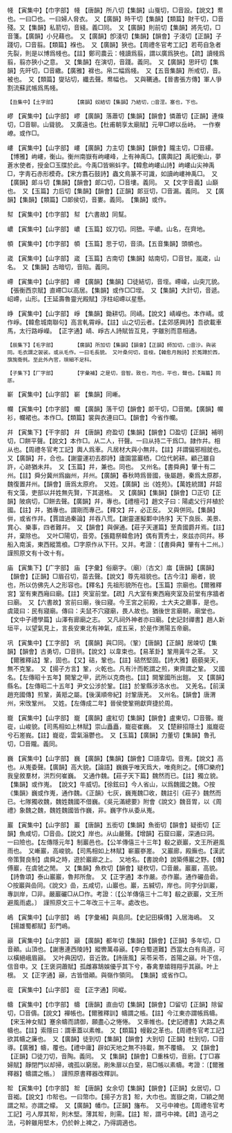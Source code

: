 <!-- { "loadSidebar": true } -->
帴	【寅集中】【巾字部】	帴	【唐韻】所八切【集韻】山戛切，□音設。【說文】帬也。一曰□也。一曰婦人脅衣。　又【廣韻】時干切【集韻】【類篇】財干切，□音殘。又【集韻】私箭切，音綫。義□同。　又【廣韻】則前切【集韻】將先切，□音箋。【廣韻】小兒藉也。　又【廣韻】卽淺切【集韻】【韻會】子淺切【正韻】子踐切，□音翦。【類篇】褓也。　又【廣韻】狹也。【周禮冬官考工記】若苟自急者先裂，則是以博爲帴也。【註】鄭司農云：帴讀爲翦，謂以廣爲狹也。【疏】讀帴爲翦，翦亦狹小之意。　又【集韻】在演切，音踐。義同。　又【廣韻】思旰切【集韻】先旰切，□音繖。【廣雅】褯也。帛二幅爲帴。　又【五音集韻】所戒切，音。被也。　又【類篇】燮玷切，纖去聲。帬幅也。　又與韉通。【晉書張方傳】軍人爭割流蘇武帳爲馬帴。

	【丑集中】【土字部】		【廣韻】奴結切【集韻】乃結切，□音涅。塞也，下也。

嵺	【寅集中】【山字部】	嵺	【廣韻】落蕭切【集韻】【韻會】憐蕭切【正韻】連條切，□音聊。山聳貌。　又廣遠也。【杜甫朝享太廟賦】元甲□嵺以岳峙。　一作嶚嶛。或作□。

嶁	【寅集中】【山字部】	嶁	【廣韻】力主切【集韻】【韻會】隴主切，□音縷。【博雅】岣嶁，衡山。衡州南嶽有岣嶁峰，上有神禹□。【廣輿記】禹祀衡山，夢蒼水使者，授金□玉牒於此。今禹□皆蝌蚪字。【韓愈岣嶁山詩】岣嶁山尖神禹□，字靑石赤形模奇。【宋方翥石鼓詩】蟲文鳥篆不可識，如讀岣嶁神禹□。　又【廣韻】郞斗切【集韻】【韻會】郞口切，□音塿。義同。　又【文字音義】山巔也。　又【玉篇】力后切【集韻】【韻會】【正韻】郞豆切，□音漏。義同。　又【廣韻】【集韻】【類篇】□郞侯切，音婁。義同。　【集韻】或作。

幇	【寅集中】【巾字部】	幇	【六書故】同幫。

嶩	【寅集中】【山字部】	嶩	【玉篇】奴刀切。同峱。平嶩。山名，在齊地。

幁	【寅集中】【巾字部】	幁	【玉篇】思于切，音須。【五音集韻】頭幁也。

嵅	【寅集中】【山字部】	嵅	【玉篇】古南切【集韻】姑南切，□音甘。嵐嵅，山名。　又【集韻】古暗切，音陷。義同。

嵽	【寅集中】【山字部】	嵽	【廣韻】【集韻】□徒結切，音垤。嵽嵲，山突兀貌。【張衡西京賦】直嵽□以高居。【集韻】或作□□垤。　又【集韻】大計切，音遞。岹嵽，山形。【王延壽魯靈光殿賦】浮柱岹嵽以星懸。

峥	【寅集中】【山字部】	崢	【集韻】鋤耕切。同崝。【說文】崝嶸也。本作崝。或作崢。【韓愈城南聯句】高言軋霄崢。【註】山之切云者。【孟郊感興詩】吾欲載車馬，太行路崢嶸。　【正字通】崝、崢古人詩賦皆互見，字雖別而意相通。

	【辰集下】【毛字部】		【廣韻】所加切【集韻】【韻會】【正韻】師加切，□音沙。與裟同。毛衣謂之袈裟。或从毛作。一曰毛長貌。　又叶桑何切，音梭。【韓愈月蝕詩】於菟蹲於西，旗旄衞毿。至此外內官，瑣細不足科。

	【子集下】【厂字部】		【字彙補】之是切，音智。致也，均也，平也，聲也。【海篇】同厎。

嶄	【寅集中】【山字部】	嶄	【集韻】同嶃。

幱	【寅集中】【巾字部】	幱	【廣韻】落干切【韻會】郞干切，□音闌。【廣韻】幱衫，幱裙也。本作□。【類篇】裳與衣連曰□。【韻會】今省作幱。

幷	【寅集下】【干字部】	幷	【唐韻】府盈切【集韻】【韻會】□盈切【正韻】補明切，□餅平聲。【說文】本作□。从二人，幵聲。一曰从持二干爲□。隷作幷。相从也。【周禮冬官考工記】輿人爲車。凡居材大與小無幷。【註】幷謂偏邪相就也。　又【廣韻】幷，合也。【謝靈運初去郡詩】廬園當巖栖，□位代躬耕。顧己雖自許，心跡猶未幷。　又【玉篇】幷，兼也。同也。　又州名。【書舜典】肇十有二州。【註】舜分冀州爲幽州，幷州。【廣韻】春秋時爲晉國，後屬趙，秦爲太原郡，魏復置幷州。【韻會】唐爲太原府。　又姓。【廣韻】出《姓苑》。【萬姓統譜】幷韶有文藻，吏部以幷姓無先賢，下其選格。　又【廣韻】【集韻】【韻會】□正切【正韻】陂病切，□餅去聲。【廣韻】幷，專也。【禮檀弓】趙文子曰：陽處父行幷植於國。【註】幷，猶專也。謂剛而專己。【釋文】幷，必正反。　又與併同。【集韻】倂，或省作幷。【賈誼過秦論】幷吞八荒。【謝靈運擬鄴中詩序】天下良辰、美景、賞心、樂事，四者難幷。　又【韻會】與偋通。【莊子天運篇】至貴國爵幷焉。【註】幷，棄除也。　又叶□陽切，音旁。【張籍祭韓愈詩】偶有賈秀士，來兹亦同幷。移船入南溪，東西縱篙桹。□字原作从下幵。又并。考證：〔【書舜典】肇有十二州。〕　謹照原文有十改十有。 

庙	【寅集下】【广字部】	庙	【字彙】俗廟字。（廟）〔古文〕庿【唐韻】【廣韻】【韻會】【正韻】□眉召切，苗去聲。【說文】尊先祖貌也。【古今注】廟者，貌也，所以仿佛先人之形容也。【釋名】先祖形貌所在也。【玉篇】宗廟也。【爾雅釋宮】室有東西廂曰廟。【註】夾室前堂。【疏】凡大室有東西廂夾室及前堂有序牆者曰廟。　又【六書故】宮前曰廟，後曰寢。今王宮之前殿，士大夫之廳事，是也。虞箴曰：民有寢廟。傳曰：夫鼠不穴寢廟，畏人故也。猶後世言廟朝，廟堂也。【文中子禮學篇】山澤有廊廟之志。　又凡祠外神者亦曰廟。【史記封禪書】趙人新垣平，以望氣見上，言長安東北有神氣，成五采，於是作渭陽五帝廟。

巩	【寅集中】【工字部】	巩	【廣韻】與□同。（鞏）【唐韻】【正韻】居竦切【集韻】【韻會】古勇切，□音拱。【說文】以韋束也。【易革卦】鞏用黃牛之革。　又【爾雅釋詁】鞏，固也。【又】硈，鞏也。【註】硈然堅固。【詩大雅】藐藐昊天，無不克鞏。　又【揚子方言】鞏，火乾也。凡有汁而乾謂之煎，東齊謂之鞏。　又國名。【左傳昭十五年】闕鞏之甲，武所以克商也。【註】闕鞏國所出鎧。　又【廣韻】縣名。【左傳昭二十五年】尹文公涉於鞏。【註】於鞏縣涉洛水也。　又羌名。【前漢趙充國傳】煎鞏，黃羝之屬。【後漢順帝紀】討鞏唐羌。　又州名。【韻會】唐渭州，宋攺鞏州。　又姓。【左傳成二年】晉侯使鞏朔獻齊捷於周。

巃	【寅集中】【山字部】	巃	【廣韻】盧紅切【集韻】【韻會】盧東切，□音聾。巃嵸，山峻貌。【司馬相如上林賦】崇山矗矗，巃嵸崔巍。　又【楚辭招隱士】嵐巃嵸兮石嵳峩。【註】巃嵸，雲氣滃鬱也。　又【玉篇】【廣韻】力董切【集韻】魯孔切，□音隴。義同。

巍	【寅集中】【山字部】	巍	【廣韻】【集韻】【韻會】□語韋切。音嵬。【說文】高也。从嵬委聲。【廣韻】高大貌。【論語】巍巍乎唯天爲大，唯堯則之。【傅□樂府】我皇敘羣材，洪烈何崔巍。　又通作魏。【莊子天下篇】魏然而已。【註】獨立貌。　【集韻】或作嵬。　【說文】牛威切。【徐鉉曰】今人省山，以爲魏國之魏。○按《集韻》巍或作嵬，通作魏。《正韻》七灰，巍嵬魏□收，魏註引《莊子》魏然而已。七隊獨收魏，魏姓魏國不借巍。《吳元滿總要》附會《說文》魏音胃，以《周禮》象魏之魏，魏姓魏國皆作巍，非。巍字作从委从嵬。

巖	【寅集中】【山字部】	巖	【唐韻】五銜切【集韻】魚銜切【韻會】疑銜切【正韻】魚咸切，□音嵒。【說文】岸也。从山嚴聲。【增韻】石窟曰巖，深通曰洞。　一曰險也。【左傳隱元年】制巖邑也。【公羊傳僖三十三年】殽之嶔巖，文王所避風雨也。　又嶃巖，高峻貌。【司馬相如上林賦】嶄巖嵾嵳。　又巖廊，殿廡也。【漢武帝策賢良制】虞舜之時，遊於巖廊之上。　又地名。【書說命】說築傅巖之野。【傳】傅巖，在虞虢之閒。　又【集韻】魚杴切【韻會】疑杴切，□音嚴。巖巖，高貌。【詩魯頌】泰山巖巖，魯邦所詹。　又【正字通】本作嚴。亦作巖。通作礹嵒碞。○按巖與嵒同。《說文》嵒，五咸切，山巖也。巖，五緘切，岸也。同字分訓巖，專訓岸，□非。嚴巖礹□从□作。考證：〔【公羊傳僖三十二年】殽之嶔巖，文王所避風雨處。〕　謹照原文三十二年改三十三年。處改也。 

嶋	【寅集中】【山字部】	嶋	【字彙補】與島同。【史記田橫傳】入居海嶋。　又【揚雄蜀都賦】彭門嶋。

巓	【寅集中】【山字部】	巓	【廣韻】都年切【集韻】【韻會】【正韻】多年切，□音顚。山頂也。【謝惠連西陵詩】縱轡萬尋巓。【李白蜀道難】西當太白有鳥道，可以橫絕峨眉巓。　又叶典因切，音近敦。【詩唐風】采苓采苓，首陽之巓。叶下信，信音申。又【王褒洞蕭賦】孤雌寡鵠娛優乎其下兮，春禽羣嬉翱翔乎其巓。叶上根。　又【正字通】巓，古皆借顚。與嶺作領同。　【集韻】或省作□。

嵸	【寅集中】【山字部】	嵸	【正字通】同嵷。

幬	【寅集中】【巾字部】	幬	【唐韻】直由切【集韻】【韻會】□留切【正韻】除留切，□音儔。【說文】襌帳也。【爾雅釋訓】幬謂之帳。【註】今江東亦謂帳爲幬。【宋玉神女賦】蹇余幬而請御，願盡心之惓惓。　又車帷也。【史記禮書】大路之素幬也。【註】索隱曰：謂車蓋以素帷。　又【類篇】幔轂之革也。【周禮冬官考工記】欲其幬之廉也。　又【廣韻】徒到切【集韻】【韻會】大到切【正韻】杜到切，□音導。【廣雅】幬，覆也。【禮中庸】辟如天地之無不持載，無不覆幬。　又【韻會】【正韻】□徒刀切，音陶。義同。　又【集韻】【韻會】□重株切，音廚。【丁□寡婦賦】靜閉門以却掃，魂孤以窮居。刷朱扉以白堊，易□帳以素幬。考證：〔【爾雅釋器】幬謂之帳。〕　謹照原書釋器改釋訓。 

帤	【寅集中】【巾字部】	帤	【唐韻】女余切【集韻】【韻會】【正韻】女居切，□音袽。【說文】巾帤也。一曰幣巾。【揚子方言】帤，大巾也。嵩嶽之南，□穎之閒謂之帤。亦謂之幪。　又【廣韻】幡巾。【正韻】旛布。　又弓中裨也。【周禮冬官考工記】弓人厚其帤，則木堅。薄其帤，則需。【註】帤，謂弓中裨。【疏】造弓之法，弓幹雖用堅木，仍於幹上裨之，乃得調適也。

